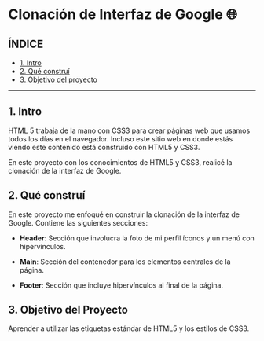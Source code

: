 # Clonación de Interfaz de Google 🌐


## ÍNDICE 
* [1. Intro](https://github.com/dianamartinezrodri/ClonInterfazDeGoogle/blob/main/README.md#1-intro)
* [2. Qué construí](https://github.com/dianamartinezrodri/ClonInterfazDeGoogle/blob/main/README.md#2-qu%C3%A9-constru%C3%AD)
* [3. Objetivo del proyecto](https://github.com/dianamartinezrodri/ClonInterfazDeGoogle/blob/main/README.md#3-objetivo-del-proyecto)

****

## 1. Intro
HTML 5 trabaja de la mano con CSS3 para crear páginas web que usamos todos los días en el navegador. Incluso este sitio web en donde estás viendo este contenido está construido con HTML5 y CSS3.

En este proyecto con los conocimientos de HTML5 y CSS3, realicé la clonación de la interfaz de Google.

## 2. Qué construí
En este proyecto me enfoqué en construir la clonación de la interfaz de Google. Contiene las siguientes secciones:

* **Header**: Sección que involucra la foto de mi perfil íconos y un menú con hipervínculos.

* **Main**: Sección del contenedor para los elementos centrales de la página.

* **Footer**: Sección que incluye hipervínculos al final de la página.

## 3. Objetivo del Proyecto
Aprender a utilizar las etiquetas estándar de HTML5 y los estilos de CSS3.
